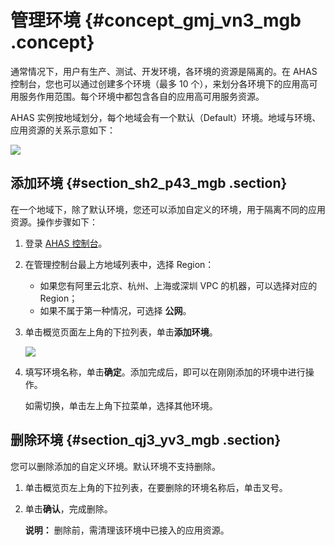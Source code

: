 # 管理环境 {#concept_gmj_vn3_mgb .concept}

通常情况下，用户有生产、测试、开发环境，各环境的资源是隔离的。在 AHAS 控制台，您也可以通过创建多个环境（最多 10 个），来划分各环境下的应用高可用服务作用范围。每个环境中都包含各自的应用高可用服务资源。

AHAS 实例按地域划分，每个地域会有一个默认（Default）环境。地域与环境、应用资源的关系示意如下：

![](https://aliware-images.oss-cn-hangzhou.aliyuncs.com/ahas/dg_env.png)

## 添加环境 {#section_sh2_p43_mgb .section}

在一个地域下，除了默认环境，您还可以添加自定义的环境，用于隔离不同的应用资源。操作步骤如下：

1.  登录 [AHAS 控制台](https://ahas.console.aliyun.com/)。
2.  在管理控制台最上方地域列表中，选择 Region：
    -   如果您有阿里云北京、杭州、上海或深圳 VPC 的机器，可以选择对应的 Region；
    -   如果不属于第一种情况，可选择 **公网**。
3.  单击概览页面左上角的下拉列表，单击**添加环境**。

    ![](https://aliware-images.oss-cn-hangzhou.aliyuncs.com/ahas/sc_env_selection.png)

4.  填写环境名称，单击**确定**。添加完成后，即可以在刚刚添加的环境中进行操作。

    如需切换，单击左上角下拉菜单，选择其他环境。


## 删除环境 {#section_qj3_yv3_mgb .section}

您可以删除添加的自定义环境。默认环境不支持删除。

1.  单击概览页左上角的下拉列表，在要删除的环境名称后，单击叉号。
2.  单击**确认**，完成删除。

    **说明：** 删除前，需清理该环境中已接入的应用资源。


